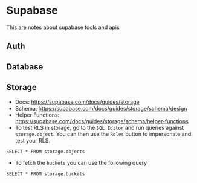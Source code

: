 # Supabase
This are notes about supabase tools and apis

## Auth

## Database

## Storage
+ Docs: https://supabase.com/docs/guides/storage
+ Schema: https://supabase.com/docs/guides/storage/schema/design
+ Helper Functions: https://supabase.com/docs/guides/storage/schema/helper-functions
+ To test RLS in storage, go to the `SQL Editor` and run queries against `storage.object`. You can then use the `Roles` button to impersonate and test your RLS.
```
SELECT * FROM storage.objects
```
+ To fetch the `buckets` you can use the following query
```
SELECT * FROM storage.buckets
```
